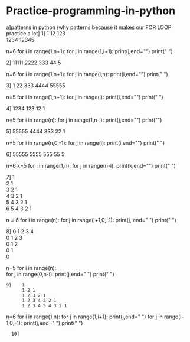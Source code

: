 # Practice-programming-in-python
a]patterns in python (why patterns because it makes our FOR LOOP practice a lot]
1]  1 
    12 
    123   
    1234
    12345
    
n=6
for i in range(1,n+1):
    for j in range(1,i+1):
        print(j,end="")
    print(" ")
    
2]    11111 
      2222 
      333 
      44 
      5
      
n=6
for i in range(1,n+1):
    for j in range(i,n):
        print(i,end="")
    print(" ")
    
3]    1 
      22 
      333 
      4444 
      55555 
      
n=5
for i in range(1,n+1):
    for j in range(i):
        print(i,end="")
    print(" ")
    
4]    1234
      123
      12
      1
      
n=5
for i in range(n):
    for j in range(1,n-i):
        print(j,end="")
    print("")      
    
 5]    55555 
       4444 
       333 
       22 
       1
       
n=5
for i in range(n,0,-1):
    for j in range(i):
        print(i,end="")
    print(" ")
    
  6]   55555 
       5555 
       555 
       55 
       5
       
n=6
k=5
for i in range(1,n):
    for j in range(n-i):
        print(k,end="")
    print(" ")
    

  7]    1  
        2 1  
        3 2 1  
        4 3 2 1  
        5 4 3 2 1  
        6 5 4 3 2 1  

n = 6
for i in range(n):
    for j in range(i+1,0,-1):
        print(j, end=" ")
    print(" ")
    
   8]   0 1 2 3 4  
        0 1 2 3  
        0 1 2  
        0 1  
        0 
 
n=5
for i in range(n):   
    for j in range(0,n-i):
        print(j,end=" ")
    print(" ")
    
    9]    1  
          1 2 1  
          1 2 3 2 1  
          1 2 3 4 3 2 1  
          1 2 3 4 5 4 3 2 1  
          
n=6
for i in range(1,n):
    for j in range(1,i+1):
        print(j,end=" ")
    for j in range(i-1,0,-1):
        print(j,end=" ")
    print(" ")
  
  
      10]
          
